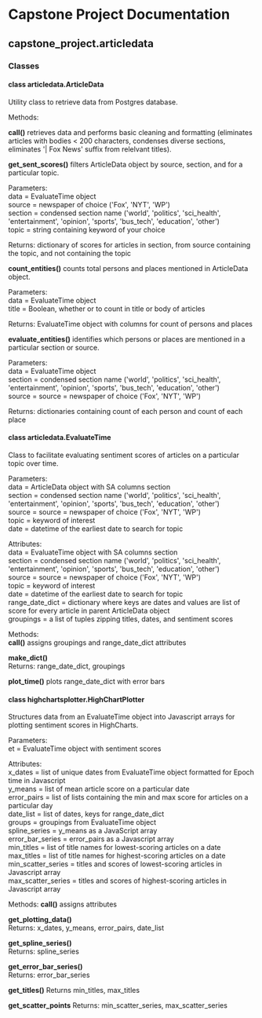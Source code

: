 # Capstone Project Documentation

## capstone_project.articledata

### **Classes**

#### class articledata.ArticleData

Utility class to retrieve data from Postgres database.

Methods:

**call()** retrieves data and performs basic cleaning and formatting (eliminates articles with bodies < 200 characters, condenses diverse sections, eliminates '| Fox News' suffix from relelvant titles).

**get_sent_scores()** filters ArticleData object by source, section, and for a particular topic.

Parameters:  
data = EvaluateTime object  
source = newspaper of choice ('Fox', 'NYT', 'WP')  
section = condensed section name ('world', 'politics', 'sci_health', 'entertainment', 'opinion', 'sports', 'bus_tech', 'education', 'other')  
topic = string containing keyword of your choice


Returns: dictionary of scores for articles in section, from source containing the topic, and not containing the topic

**count_entities()** counts total persons and places mentioned in ArticleData object.

Parameters:  
data = EvaluateTime object  
title = Boolean, whether or to count in title or body of articles  

Returns: EvaluateTime object with columns for count of persons and places  

**evaluate_entities()** identifies which persons or places are mentioned in a particular section or source.

Parameters:  
data = EvaluateTime object  
section = condensed section name ('world', 'politics', 'sci_health', 'entertainment', 'opinion', 'sports', 'bus_tech', 'education', 'other')  
source = source = newspaper of choice ('Fox', 'NYT', 'WP')  

Returns: dictionaries containing count of each person and count of each place

#### class articledata.EvaluateTime

Class to facilitate evaluating sentiment scores of articles on a particular topic over time.

Parameters:  
data = ArticleData object with SA columns
section  
section = condensed section name ('world', 'politics', 'sci_health', 'entertainment', 'opinion', 'sports', 'bus_tech', 'education', 'other')  
source = source = newspaper of choice ('Fox', 'NYT', 'WP')  
topic = keyword of interest  
date = datetime of the earliest date to search for topic

Attributes:  
data = EvaluateTime object with SA columns
section  
section = condensed section name ('world', 'politics', 'sci_health', 'entertainment', 'opinion', 'sports', 'bus_tech', 'education', 'other')  
source = source = newspaper of choice ('Fox', 'NYT', 'WP')  
topic = keyword of interest  
date = datetime of the earliest date to search for topic  
range_date_dict = dictionary where keys are dates and values are list of score for every article in parent ArticleData object  
groupings = a list of tuples zipping titles, dates, and sentiment scores  


Methods:  
**call()** assigns groupings and range_date_dict attributes  

**make_dict()**  
Returns: range_date_dict, groupings  


**plot_time()** plots range_date_dict with error bars

#### class highchartsplotter.HighChartPlotter

Structures data from an EvaluateTime object into Javascript arrays for plotting sentiment scores in HighCharts.

Parameters:  
et = EvaluateTime object with sentiment scores

Attributes:  
x_dates = list of unique dates from EvaluateTime object formatted for Epoch time in Javascript  
y_means = list of mean article score on a particular date  
error_pairs = list of lists containing the min and max score for articles on a particular day  
date_list = list of dates, keys for range_date_dict  
groups = groupings from EvaluateTime object  
spline_series = y_means as a JavaScript array  
error_bar_series = error_pairs as a Javascript array  
min_titles = list of title names for lowest-scoring articles on a date  
max_titles = list of title names for highest-scoring articles on a date  
min_scatter_series = titles and scores of lowest-scoring articles in Javascript array  
max_scatter_series = titles and scores of highest-scoring articles in Javascript array  

Methods:
**call()** assigns attributes

**get_plotting_data()**  
Returns: x_dates, y_means, error_pairs, date_list

**get_spline_series()**  
  Returns: spline_series

**get_error_bar_series()**  
  Returns: error_bar_series

**get_titles()** 
  Returns min_titles, max_titles

**get_scatter_points**
  Returns: min_scatter_series, max_scatter_series
